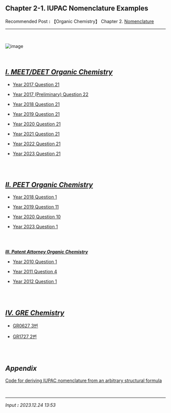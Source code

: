 ## **Chapter 2-1. IUPAC Nomenclature Examples**

Recommended Post **:** 【Organic Chemistry】 Chapter 2. [Nomenclature](https://jb243.github.io/pages/1357)

---

<br>

![image](https://github.com/JB243/jb243.github.io/assets/55747737/68709f8f-f9b4-4fb0-85e6-0adb9027305a)

<br>

## [_**Ⅰ. MEET/DEET Organic Chemistry**_](https://jb243.github.io/pages/1400)

* [Year 2017 Question 21](https://jb243.github.io/pages/1859)

* [Year 2017 (Preliminary) Question 22](https://jb243.github.io/pages/1860)

* [Year 2018 Question 21](https://jb243.github.io/pages/1858)

* [Year 2019 Question 21](https://jb243.github.io/pages/1857)

* [Year 2020 Question 21](https://jb243.github.io/pages/1772)

* [Year 2021 Question 21](https://jb243.github.io/pages/2005)

* [Year 2022 Question 21](https://jb243.github.io/pages/2126)

* [Year 2023 Question 21](https://jb243.github.io/pages/2230)

<br>

<br>

## [_**Ⅱ. PEET Organic Chemistry**_](https://jb243.github.io/pages/1275)

* [Year 2018 Question 1](https://jb243.github.io/pages/2122)

* [Year 2019 Question 11](https://jb243.github.io/pages/2121)

* [Year 2020 Question 10](https://jb243.github.io/pages/2120)

* [Year 2023 Question 1](https://jb243.github.io/pages/2363)

<br>

<br>

[_**Ⅲ. Patent Attorney Organic Chemistry**_](https://jb243.github.io/pages/1425)

* [Year 2010 Question 1](https://jb243.github.io/pages/2114)

* [Year 2011 Question 4](https://jb243.github.io/pages/1553)

* [Year 2012 Question 1](https://jb243.github.io/pages/1552)

<br>

<br>

## _**[Ⅳ. GRE Chemistry](https://jb243.github.io/pages/1226)**_

* [GR0627 3번](https://jb243.github.io/pages/2343)

* [GR1727 2번](https://jb243.github.io/pages/2179)

<br>

<br>

## _**Appendix**_

[Code for deriving IUPAC nomenclature from an arbitrary structural formula](https://jb243.github.io/pages/2396)

<br>

---

_Input **:** 2023.12.24 13:53_
